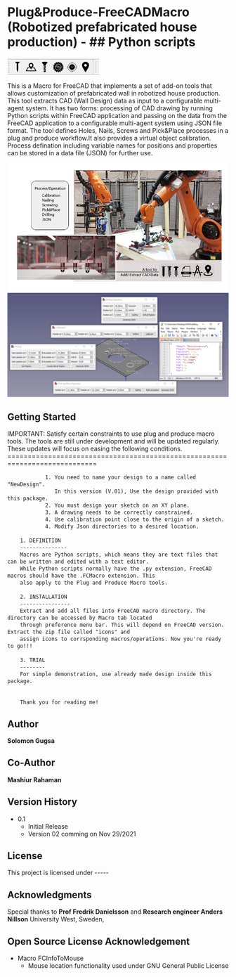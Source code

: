 # Plug&Produce-FreeCADMacro (Robotized prefabricated house production) - ## Python scripts ##
![plot](./image/workbench.png)


This is a Macro for FreeCAD that implements a set of add-on tools that allows customization of prefabricated wall in robotized house production. This tool extracts CAD (Wall Design) data as input to a configurable multi-agent system. It has two forms: processing of CAD drawing by running Python scripts within FreeCAD application and passing on the data from the FreeCAD application to a configurable multi-agent system using JSON file format. The tool defines Holes, Nails, Screws and Pick&Place processes in a plug and produce workflow.It also provides a virtual object calibration. Process defination including variable names for positions and properties can be stored in a data file (JSON) for further use. 

![plot](./image/gsadfgsdfg.png)
![plot](./image/sample2.png)
## Getting Started

IMPORTANT: Satisfy certain constraints to use plug and produce macro tools. 
				   The tools are still under development and will be updated regularly. 
				   These updates will focus on easing the following conditions.
		============================================================================

				1. You need to name your design to a name called "NewDesign".
				   In this version (V.01), Use the design provided with this package. 
				2. You must design your sketch on an XY plane.
				3. A drawing needs to be correctly constrained. 
				4. Use calibration point close to the origin of a sketch.
				4. Modify Json directories to a desired location.

		1. DEFINITION
		---------------
		Macros are Python scripts, which means they are text files that can be written and edited with a text editor.
		While Python scripts normally have the .py extension, FreeCAD macros should have the .FCMacro extension. This
		also apply to the Plug and Produce Macro tools.

		2. INSTALLATION
		----------------
		Extract and add all files into FreeCAD macro directory. The directory can be accessed by Macro tab located
		through preference menu bar. This will depend on FreeCAD version. Extract the zip file called "icons" and 
		assign icons to corrsponding macros/operations. Now you're ready to go!!!

		3. TRIAL
		--------
		For simple demonstration, use already made design inside this package.  

		
		Thank you for reading me!  
		
## Author

 **Solomon Gugsa** 
## Co-Author 

  **Mashiur Rahaman**

## Version History
* 0.1
    * Initial Release
    * Version 02 comming on Nov 29/2021

## License

This project is licensed under -----

## Acknowledgments
Special thanks to **Prof Fredrik Danielsson** and **Research engineer Anders Nillson** University West, Sweden, 

## Open Source License Acknowledgement
* Macro FCInfoToMouse
	* Mouse location functionality used under GNU General Public License
